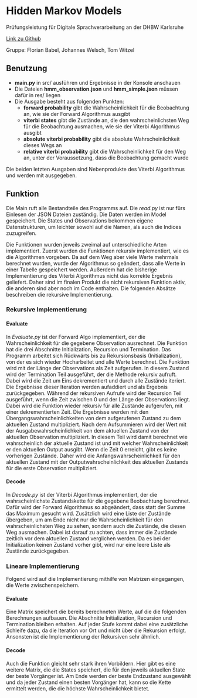 # Hidden Markov Models
Prüfungsleistung für Digitale Sprachverarbeitung an der DHBW Karlsruhe

[Link zu Github](https://github.com/FloBab73/HMM)

Gruppe: Florian Babel, Johannes Welsch, Tom Witzel

## Benutzung
- __main.py__ in src/ ausführen und Ergebnisse in der Konsole anschauen
- Die Dateien __hmm_observation.json__ und __hmm_simple.json__ müssen dafür in res/ liegen
- Die Ausgabe besteht aus folgenden Punkten:
  - __forward probability__ gibt die Wahrscheinlichkeit für die Beobachtung an, wie sie der Forward Algorithmus ausgibt 
  - __viterbi states__ gibt die Zustände an, die den wahrscheinlichsten Weg für die Beobachtung ausmachen, wie sie der Viterbi Algorithmus ausgibt
  - __absolute viterbi probability__ gibt die absolute Wahrscheinlichkeit dieses Wegs an
  - __relative viterbi probability__ gibt die Wahrscheinlichkeit für den Weg an, unter der Voraussetzung, dass die Beobachtung gemacht wurde

Die beiden letzten Ausgaben sind Nebenprodukte des Viterbi Algorithmus und werden mit ausgegeben.

## Funktion
Die Main ruft alle Bestandteile des Programms auf. Die _read.py_ ist nur fürs Einlesen der JSON Dateien zuständig. Die Daten werden im Model gespeichert. Die States und Observations bekommen eigene Datenstrukturen, um leichter sowohl auf die Namen, als auch die Indices zuzugreifen.

Die Funktionen wurden jeweils zweimal auf unterschiedliche Arten implementiert. Zuerst wurden die Funktionen rekursiv implementiert, wie es die Algorithmen vorgeben. Da auf dem Weg aber viele Werte mehrmals berechnet wurden, wurde der Algorithmus so geändert, dass alle Werte in einer Tabelle gespeichert werden. Außerdem hat die bisherige Implementierung des Viterbi Algorithmus nicht das korrekte Ergebnis geliefert. Daher sind im finalen Produkt die nicht rekursiven Funktion aktiv, die anderen sind aber noch im Code enthalten. Die folgenden Absätze beschreiben die rekursive Implementierung.

### Rekursive Implementierung

#### Evaluate
In _Evaluate.py_ ist der Forward Algo implementiert, der die Wahrscheinlichkeit für die gegebene Observation ausrechnet. Die Funktion hat die drei Abschnitte Initialization, Recursion und Termination. Das Programm arbeitet sich Rückwärts bis zu Rekursionsbasis (Initialization), von der es sich wieder Hocharbeitet und alle Werte berechnet.
Die Funktion wird mit der Länge der Observations als Zeit aufgerufen. In diesem Zustand wird der Termination Teil ausgeführt, der die Methode rekursiv aufruft. Dabei wird die Zeit um Eins dekrementiert und durch alle Zustände iteriert. Die Ergebnisse dieser Iteration werden aufaddiert und als Ergebnis zurückgegeben.
Während der rekursiven Aufrufe wird der Recursion Teil ausgeführt, wenn die Zeit zwischen 0 und der Länge der Observations liegt. Dabei wird die Funktion wieder rekursiv für alle Zustände aufgerufen, mit einer dekrementierten Zeit. Die Ergebnisse werden mit den Übergangswahrscheinlichkeiten von dem aufgerufenen Zustand zu dem aktuellen Zustand multipliziert. Nach dem Aufsummieren wird der Wert mit der Ausgabewahrscheinlichkeit von dem aktuellen Zustand von der aktuellen Observation multipliziert. In diesem Teil wird damit berechnet wie wahrscheinlich der aktuelle Zustand ist und mit welcher Wahrscheinlichkeit er den aktuellen Output ausgibt. 
Wenn die Zeit 0 erreicht, gibt es keine vorherigen Zustände. Daher wird die Anfangswahrscheinlichkeit für den aktuellen Zustand mit der Outputwahrscheinlichkeit des aktuellen Zustands für die erste Observation multipliziert. 

#### Decode
In _Decode.py_ ist der Viterbi Algorithmus implementiert, der die wahrscheinlichste Zustandskette für die gegebene Beobachtung berechnet. Dafür wird der Forward Algorithmus so abgeändert, dass statt der Summe das Maximum gesucht wird. Zusätzlich wird eine Liste der Zustände übergeben, um am Ende nicht nur die Wahrscheinlichkeit für den wahrscheinlichsten Weg zu sehen, sondern auch die Zustände, die diesen Weg ausmachen. Dabei ist darauf zu achten, dass immer die Zustände zeitlich vor dem aktuellen Zustand verglichen werden. Da es bei der Initialization keinen Zustand vorher gibt, wird nur eine leere Liste als Zustände zurückgegeben.

### Lineare Implementierung
Folgend wird auf die Implementierung mithilfe von Matrizen eingegangen, die Werte zwischenspeichern.

#### Evaluate
Eine Matrix speichert die bereits berechneten Werte, auf die die folgenden Berechnungen aufbauen. Die Abschnitte Initialization, Recursion und Termination bleiben erhalten. Auf jeder Stufe kommt dabei eine zusätzliche Schleife dazu, da die Iteration vor Ort und nicht über die Rekursion erfolgt. Ansonsten ist die Implementierung der Rekursiven sehr ähnlich.

#### Decode
Auch die Funktion gleicht sehr stark ihren Vorbildern. Hier gibt es eine weitere Matrix, die die States speichert, die für den jeweils aktuellen State der beste Vorgänger ist. Am Ende werden der beste Endzustand ausgewählt und da jeder Zustand einen besten Vorgänger hat, kann so die Kette ermittelt werden, die die höchste Wahrscheinlichkeit bietet.